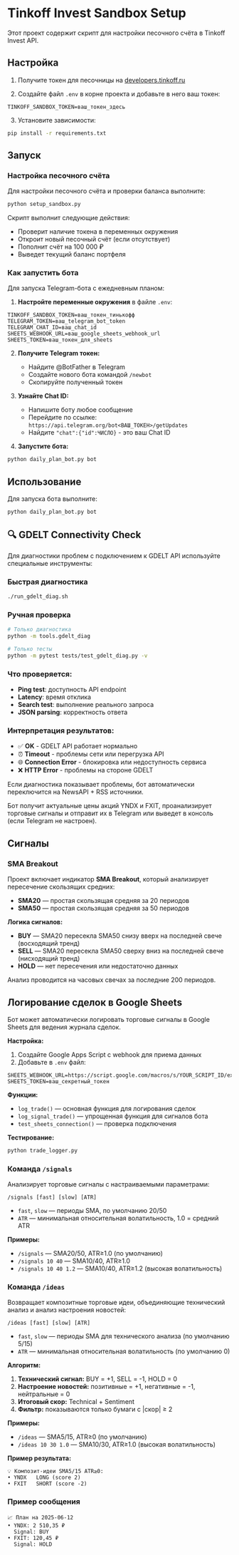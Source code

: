 # Tinkoff Invest Sandbox Setup

Этот проект содержит скрипт для настройки песочного счёта в Tinkoff Invest API.

## Настройка

1. Получите токен для песочницы на [developers.tinkoff.ru](https://developers.tinkoff.ru/)

2. Создайте файл `.env` в корне проекта и добавьте в него ваш токен:
```
TINKOFF_SANDBOX_TOKEN=ваш_токен_здесь
```

3. Установите зависимости:
```bash
pip install -r requirements.txt
```

## Запуск

### Настройка песочного счёта

Для настройки песочного счёта и проверки баланса выполните:

```bash
python setup_sandbox.py
```

Скрипт выполнит следующие действия:
- Проверит наличие токена в переменных окружения
- Откроит новый песочный счёт (если отсутствует)
- Пополнит счёт на 100 000 ₽
- Выведет текущий баланс портфеля

### Как запустить бота

Для запуска Telegram-бота с ежедневным планом:

1. **Настройте переменные окружения** в файле `.env`:
```
TINKOFF_SANDBOX_TOKEN=ваш_токен_тинькофф
TELEGRAM_TOKEN=ваш_telegram_bot_token
TELEGRAM_CHAT_ID=ваш_chat_id
SHEETS_WEBHOOK_URL=ваш_google_sheets_webhook_url
SHEETS_TOKEN=ваш_токен_для_sheets
```

2. **Получите Telegram токен:**
   - Найдите @BotFather в Telegram
   - Создайте нового бота командой `/newbot`
   - Скопируйте полученный токен

3. **Узнайте Chat ID:**
   - Напишите боту любое сообщение
   - Перейдите по ссылке: `https://api.telegram.org/bot<ВАШ_ТОКЕН>/getUpdates`
   - Найдите `"chat":{"id":ЧИСЛО}` - это ваш Chat ID

4. **Запустите бота:**
```bash
python daily_plan_bot.py bot
```

## Использование

Для запуска бота выполните:
```bash
python daily_plan_bot.py bot
```

## 🔍 GDELT Connectivity Check

Для диагностики проблем с подключением к GDELT API используйте специальные инструменты:

### Быстрая диагностика
```bash
./run_gdelt_diag.sh
```

### Ручная проверка
```bash
# Только диагностика
python -m tools.gdelt_diag

# Только тесты
python -m pytest tests/test_gdelt_diag.py -v
```

### Что проверяется:
- **Ping test**: доступность API endpoint
- **Latency**: время отклика
- **Search test**: выполнение реального запроса
- **JSON parsing**: корректность ответа

### Интерпретация результатов:
- ✅ **OK** - GDELT API работает нормально
- ⏰ **Timeout** - проблемы сети или перегрузка API
- 🌐 **Connection Error** - блокировка или недоступность сервиса
- ❌ **HTTP Error** - проблемы на стороне GDELT

Если диагностика показывает проблемы, бот автоматически переключится на NewsAPI + RSS источники.

Бот получит актуальные цены акций YNDX и FXIT, проанализирует торговые сигналы и отправит их в Telegram или выведет в консоль (если Telegram не настроен).

## Сигналы

### SMA Breakout

Проект включает индикатор **SMA Breakout**, который анализирует пересечение скользящих средних:

- **SMA20** — простая скользящая средняя за 20 периодов
- **SMA50** — простая скользящая средняя за 50 периодов

**Логика сигналов:**
- **BUY** — SMA20 пересекла SMA50 снизу вверх на последней свече (восходящий тренд)
- **SELL** — SMA20 пересекла SMA50 сверху вниз на последней свече (нисходящий тренд)  
- **HOLD** — нет пересечения или недостаточно данных

Анализ проводится на часовых свечах за последние 200 периодов.

## Логирование сделок в Google Sheets

Бот может автоматически логировать торговые сигналы в Google Sheets для ведения журнала сделок.

**Настройка:**

1. Создайте Google Apps Script с webhook для приема данных
2. Добавьте в `.env` файл:
```
SHEETS_WEBHOOK_URL=https://script.google.com/macros/s/YOUR_SCRIPT_ID/exec
SHEETS_TOKEN=ваш_секретный_токен
```

**Функции:**
- `log_trade()` — основная функция для логирования сделок
- `log_signal_trade()` — упрощенная функция для сигналов бота
- `test_sheets_connection()` — проверка подключения

**Тестирование:**
```bash
python trade_logger.py
```

### Команда `/signals`

Анализирует торговые сигналы с настраиваемыми параметрами:

```
/signals [fast] [slow] [ATR]
```

- `fast`, `slow` — периоды SMA, по умолчанию 20/50
- `ATR` — минимальная относительная волатильность, 1.0 = средний ATR

**Примеры:**
- `/signals` — SMA20/50, ATR≥1.0 (по умолчанию)
- `/signals 10 40` — SMA10/40, ATR≥1.0
- `/signals 10 40 1.2` — SMA10/40, ATR≥1.2 (высокая волатильность)

### Команда `/ideas`

Возвращает композитные торговые идеи, объединяющие технический анализ и анализ настроения новостей:

```
/ideas [fast] [slow] [ATR]
```

- `fast`, `slow` — периоды SMA для технического анализа (по умолчанию 5/15)
- `ATR` — минимальная относительная волатильность (по умолчанию 0)

**Алгоритм:**
1. **Технический сигнал:** BUY = +1, SELL = -1, HOLD = 0
2. **Настроение новостей:** позитивные = +1, негативные = -1, нейтральные = 0
3. **Итоговый скор:** Technical + Sentiment
4. **Фильтр:** показываются только бумаги с |скор| ≥ 2

**Примеры:**
- `/ideas` — SMA5/15, ATR≥0 (по умолчанию)
- `/ideas 10 30 1.0` — SMA10/30, ATR≥1.0 (высокая волатильность)

**Пример результата:**
```
💡 Композит-идеи SMA5/15 ATR≥0:
• YNDX   LONG (score 2)
• FXIT   SHORT (score -2)
```

### Пример сообщения

```
📈 План на 2025-06-12
• YNDX: 2 510,35 ₽
  Signal: BUY
• FXIT: 120,45 ₽
  Signal: HOLD
